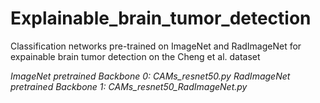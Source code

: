 # Explainable_brain_tumor_detection
Classification networks pre-trained on ImageNet and RadImageNet for expainable brain tumor detection on the Cheng et al. dataset

*ImageNet pretrained Backbone 0: CAMs_resnet50.py*
*RadImageNet pretrained Backbone 1: CAMs_resnet50_RadImageNet.py*

